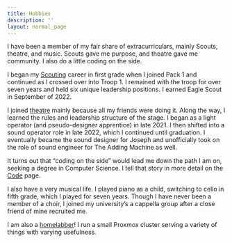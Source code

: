 ```yaml
---
title: Hobbies
description: ''
layout: normal_page
---
```


I have been a member of my fair share of extracurriculars, mainly Scouts, theatre, and music. Scouts gave me purpose, and theatre gave me community. I also do a little coding on the side.

I began my [Scouting](/hobbies/scouts) career in first grade when I joined Pack 1 and continued as I crossed over into Troop 1. I remained with the troop for over seven years and held six unique leadership positions. I earned Eagle Scout in September of 2022.

I joined [theatre](/hobbies/theatre) mainly because all my friends were doing it. Along the way, I learned the rules and leadership structure of the stage. I began as a light operator (and pseudo-designer apprentice) in late 2021. I then shifted into a sound operator role in late 2022, which I continued until graduation. I eventually became the sound designer for Joseph and unofficially took on the role of sound engineer for The Adding Machine as well.

It turns out that “coding on the side” would lead me down the path I am on, seeking a degree in Computer Science. I tell that story in more detail on the [Code](/hobbies/code) page.

I also have a very musical life. I played piano as a child, switching to cello in fifth grade, which I played for seven years. Though I have never been a member of a choir, I joined my university’s a cappella group after a close friend of mine recruited me.

I am also a [homelabber](/hobbies/homelab)! I run a small Proxmox cluster serving a variety of things with varying usefulness.
